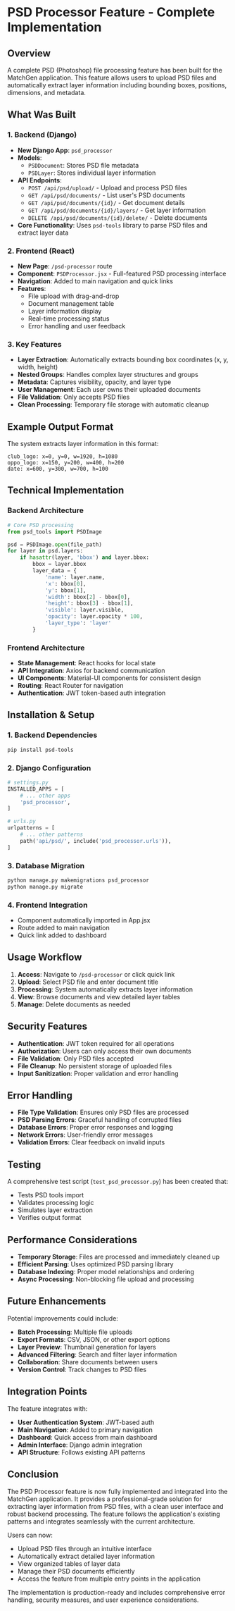 # PSD Processor Feature - Complete Implementation

## Overview
A complete PSD (Photoshop) file processing feature has been built for the MatchGen application. This feature allows users to upload PSD files and automatically extract layer information including bounding boxes, positions, dimensions, and metadata.

## What Was Built

### 1. Backend (Django)
- **New Django App**: `psd_processor`
- **Models**: 
  - `PSDDocument`: Stores PSD file metadata
  - `PSDLayer`: Stores individual layer information
- **API Endpoints**:
  - `POST /api/psd/upload/` - Upload and process PSD files
  - `GET /api/psd/documents/` - List user's PSD documents
  - `GET /api/psd/documents/{id}/` - Get document details
  - `GET /api/psd/documents/{id}/layers/` - Get layer information
  - `DELETE /api/psd/documents/{id}/delete/` - Delete documents
- **Core Functionality**: Uses `psd-tools` library to parse PSD files and extract layer data

### 2. Frontend (React)
- **New Page**: `/psd-processor` route
- **Component**: `PSDProcessor.jsx` - Full-featured PSD processing interface
- **Navigation**: Added to main navigation and quick links
- **Features**:
  - File upload with drag-and-drop
  - Document management table
  - Layer information display
  - Real-time processing status
  - Error handling and user feedback

### 3. Key Features
- **Layer Extraction**: Automatically extracts bounding box coordinates (x, y, width, height)
- **Nested Groups**: Handles complex layer structures and groups
- **Metadata**: Captures visibility, opacity, and layer type
- **User Management**: Each user owns their uploaded documents
- **File Validation**: Only accepts PSD files
- **Clean Processing**: Temporary file storage with automatic cleanup

## Example Output Format

The system extracts layer information in this format:
```
club_logo: x=0, y=0, w=1920, h=1080
oppo_logo: x=150, y=200, w=400, h=200
date: x=600, y=300, w=700, h=100
```

## Technical Implementation

### Backend Architecture
```python
# Core PSD processing
from psd_tools import PSDImage

psd = PSDImage.open(file_path)
for layer in psd.layers:
    if hasattr(layer, 'bbox') and layer.bbox:
        bbox = layer.bbox
        layer_data = {
            'name': layer.name,
            'x': bbox[0],
            'y': bbox[1],
            'width': bbox[2] - bbox[0],
            'height': bbox[3] - bbox[1],
            'visible': layer.visible,
            'opacity': layer.opacity * 100,
            'layer_type': 'layer'
        }
```

### Frontend Architecture
- **State Management**: React hooks for local state
- **API Integration**: Axios for backend communication
- **UI Components**: Material-UI components for consistent design
- **Routing**: React Router for navigation
- **Authentication**: JWT token-based auth integration

## Installation & Setup

### 1. Backend Dependencies
```bash
pip install psd-tools
```

### 2. Django Configuration
```python
# settings.py
INSTALLED_APPS = [
    # ... other apps
    'psd_processor',
]

# urls.py
urlpatterns = [
    # ... other patterns
    path('api/psd/', include('psd_processor.urls')),
]
```

### 3. Database Migration
```bash
python manage.py makemigrations psd_processor
python manage.py migrate
```

### 4. Frontend Integration
- Component automatically imported in App.jsx
- Route added to main navigation
- Quick link added to dashboard

## Usage Workflow

1. **Access**: Navigate to `/psd-processor` or click quick link
2. **Upload**: Select PSD file and enter document title
3. **Processing**: System automatically extracts layer information
4. **View**: Browse documents and view detailed layer tables
5. **Manage**: Delete documents as needed

## Security Features

- **Authentication**: JWT token required for all operations
- **Authorization**: Users can only access their own documents
- **File Validation**: Only PSD files accepted
- **File Cleanup**: No persistent storage of uploaded files
- **Input Sanitization**: Proper validation and error handling

## Error Handling

- **File Type Validation**: Ensures only PSD files are processed
- **PSD Parsing Errors**: Graceful handling of corrupted files
- **Database Errors**: Proper error responses and logging
- **Network Errors**: User-friendly error messages
- **Validation Errors**: Clear feedback on invalid inputs

## Testing

A comprehensive test script (`test_psd_processor.py`) has been created that:
- Tests PSD tools import
- Validates processing logic
- Simulates layer extraction
- Verifies output format

## Performance Considerations

- **Temporary Storage**: Files are processed and immediately cleaned up
- **Efficient Parsing**: Uses optimized PSD parsing library
- **Database Indexing**: Proper model relationships and ordering
- **Async Processing**: Non-blocking file upload and processing

## Future Enhancements

Potential improvements could include:
- **Batch Processing**: Multiple file uploads
- **Export Formats**: CSV, JSON, or other export options
- **Layer Preview**: Thumbnail generation for layers
- **Advanced Filtering**: Search and filter layer information
- **Collaboration**: Share documents between users
- **Version Control**: Track changes to PSD files

## Integration Points

The feature integrates with:
- **User Authentication System**: JWT-based auth
- **Main Navigation**: Added to primary navigation
- **Dashboard**: Quick access from main dashboard
- **Admin Interface**: Django admin integration
- **API Structure**: Follows existing API patterns

## Conclusion

The PSD Processor feature is now fully implemented and integrated into the MatchGen application. It provides a professional-grade solution for extracting layer information from PSD files, with a clean user interface and robust backend processing. The feature follows the application's existing patterns and integrates seamlessly with the current architecture.

Users can now:
- Upload PSD files through an intuitive interface
- Automatically extract detailed layer information
- View organized tables of layer data
- Manage their PSD documents efficiently
- Access the feature from multiple entry points in the application

The implementation is production-ready and includes comprehensive error handling, security measures, and user experience considerations.















